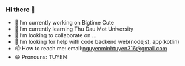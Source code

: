 ### Hi there 👋
- 🔭 I’m currently working on Bigtime Cute
- 🌱 I’m currently learning Thu Dau Mot University
- 👯 I’m looking to collaborate on ...
- 🤔 I’m looking for help with code backend web(nodejs), app(kotlin)
- 📫 How to reach me: email:nguyenminhtuyen316@gmail.com
- 😄 Pronouns: TUYEN
